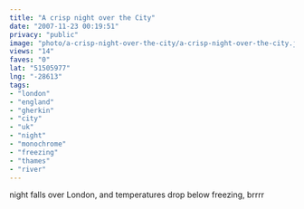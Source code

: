 ```yaml
---
title: "A crisp night over the City"
date: "2007-11-23 00:19:51"
privacy: "public"
image: "photo/a-crisp-night-over-the-city/a-crisp-night-over-the-city.jpg"
views: "14"
faves: "0"
lat: "51505977"
lng: "-28613"
tags:
- "london"
- "england"
- "gherkin"
- "city"
- "uk"
- "night"
- "monochrome"
- "freezing"
- "thames"
- "river"
---
```

night falls over London, and temperatures drop below freezing, brrrr
